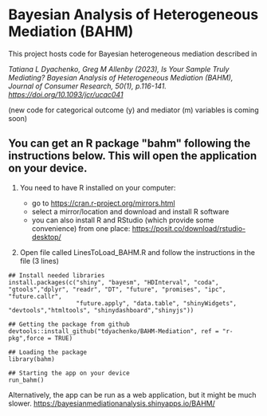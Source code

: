 # Bayesian Analysis of Heterogeneous Mediation (BAHM)
 
This project hosts code for Bayesian heterogeneous mediation described in
 
_Tatiana L Dyachenko, Greg M Allenby (2023), Is Your Sample Truly Mediating? Bayesian Analysis of Heterogeneous Mediation (BAHM), 
Journal of Consumer Research, 50(1), p.116-141.	https://doi.org/10.1093/jcr/ucac041_

(new code for categorical outcome (y) and mediator (m) variables is coming soon)
  
    
## You can get an R package "bahm" following the instructions below. This will open the application on your device.

1. You need to have R installed on your computer:
	- go to https://cran.r-project.org/mirrors.html
	- select a mirror/location and download and install R software
	- you can also install R and RStudio (which provide some convenience) from one place:
  https://posit.co/download/rstudio-desktop/

2. Open file called LinesToLoad_BAHM.R and follow the instructions in the file (3 lines)

```
## Install needed libraries 
install.packages(c("shiny", "bayesm", "HDInterval", "coda", "gtools","dplyr", "readr", "DT", "future", "promises", "ipc", "future.callr",
                   "future.apply", "data.table", "shinyWidgets", "devtools","htmltools", "shinydashboard","shinyjs"))

## Getting the package from github
devtools::install_github("tdyachenko/BAHM-Mediation", ref = "r-pkg",force = TRUE)

## Loading the package 
library(bahm)

## Starting the app on your device
run_bahm()
```
Alternatively, the app can be run as a web application, but it might be much slower.
https://bayesianmediationanalysis.shinyapps.io/BAHM/

